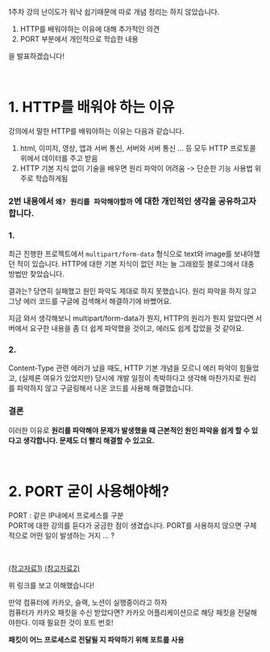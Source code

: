 1주차 강의 난이도가 워낙 쉽기때문에 따로 개념 정리는 하지 않았습니다.  

1. HTTP를 배워야하는 이유에 대해 추가적인 의견
2. PORT 부분에서 개인적으로 학습한 내용

을 발표하겠습니다!   

<br/>

# 1. HTTP를 배워야 하는 이유
강의에서 말한 HTTP를 배워야하는 이유는 다음과 같습니다.   
1. html, 이미지, 영상, 앱과 서버 통신, 서버와 서버 통신 ... 등 모두 HTTP 프로토콜 위에서 데이터를 주고 받음
2. HTTP 기본 지식 없이 기술을 배우면 원리 파악이 어려움 -> 단순한 기능 사용법 위주로 학습하게됨   

### 2번 내용에서 `왜? 원리를 파악해야할까` 에 대한 개인적인 생각을 공유하고자 합니다.

### 1.
최근 진행한 프로젝트에서 `multipart/form-data` 형식으로 text와 image를 보내야했던 적이 있습니다. HTTP에 대한 기본 지식이 없던 저는 늘 그래왔듯 블로그에서 대충 방법만 찾았습니다.   

결과는? 당연히 실패했고 원인 파악도 제대로 하지 못했습니다. 원리 파악을 하지 않고 그냥 에러 코드를 구글에 검색해서 해결하기에 바빴어요.   

지금 와서 생각해보니 multipart/form-data가 뭔지, HTTP의 원리가 뭔지 알았다면 서버에서 요구한 내용을 좀 더 쉽게 파악했을 것이고, 에러도 쉽게 잡았을 것 같아요.

### 2.
Content-Type 관련 에러가 났을 때도, HTTP 기본 개념을 모르니 에러 파악이 힘들었고, (실제론 여유가 있었지만) 당시에 개발 일정이 촉박하다고 생각해 마찬가지로 원리를 파악하지 않고 구글링해서 나온 코드를 사용해 해결했습니다.


### 결론
이러한 이유로 **원리를 파악해야 문제가 발생했을 때 근본적인 원인 파악을 쉽게 할 수 있다고 생각합니다. 문제도 더 빨리 해결할 수 있고요.**   

<br/>

# 2. PORT 굳이 사용해야해?
PORT : 같은 IP내에서 프로세스를 구분   
PORT에 대한 강의를 듣다가 궁금한 점이 생겼습니다. PORT를 사용하지 않으면 구체적으로 어떤 일이 발생하는 거지 ... ?   

<br/>

[(참고자료1)](https://memoweb.tistory.com/entry/%ED%8F%AC%ED%8A%B8%EC%9D%98-%EA%B0%9C%EB%85%90%EA%B3%BC-%EB%B3%B8%EC%A7%88-port)
[(참고자료2)](https://inpa.tistory.com/entry/WEB-%F0%9F%8C%90-%ED%8F%AC%ED%8A%B8-%EB%9E%80-%EB%AC%B4%EC%97%87%EC%9D%B8%EA%B0%80)

위 링크를 보고 이해했습니다!

만약 컴퓨터에 카카오, 슬랙, 노션이 실행중이라고 하자   
컴퓨터가 카카오 패킷을 수신 받았다면? 카카오 어플리케이션으로 해당 패킷을 전달해야한다. 이때 필요한 것이 포트 번호!   

**패킷이 어느 프로세스로 전달될 지 파악하기 위해 포트를 사용**






